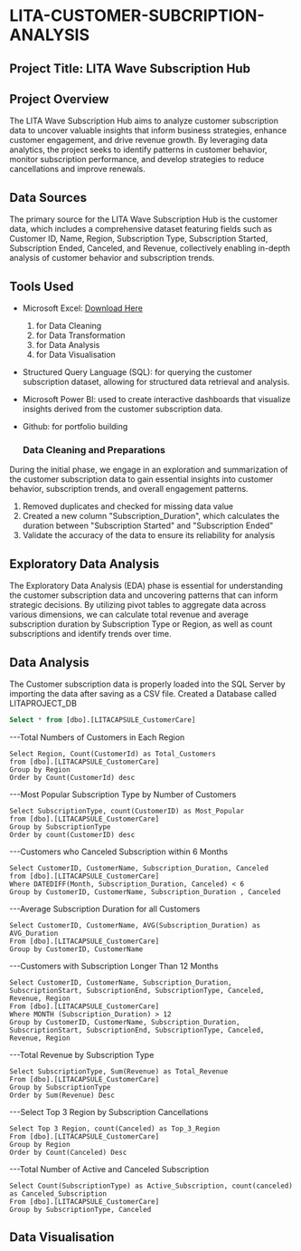 # LITA-CUSTOMER-SUBCRIPTION-ANALYSIS

## Project Title: LITA Wave Subscription Hub

## Project Overview
The LITA Wave Subscription Hub aims to analyze customer subscription data to uncover valuable insights that inform business strategies, enhance customer engagement, and drive revenue growth. By leveraging data analytics, the project seeks to identify patterns in customer behavior, monitor subscription performance, and develop strategies to reduce cancellations and improve renewals.

## Data Sources
The primary source for the LITA Wave Subscription Hub is the customer data, which includes a comprehensive dataset featuring fields such as Customer ID, Name, Region, Subscription Type, Subscription Started, Subscription Ended, Canceled, and Revenue, collectively enabling in-depth analysis of customer behavior and subscription trends.

## Tools Used
- Microsoft Excel: [Download Here](https://www.microsoft.com)
  1. for Data Cleaning
  2. for  Data Transformation 
  3. for Data Analysis
  4. for Data Visualisation

- Structured Query Language (SQL): for querying the customer subscription dataset, allowing for structured data retrieval and analysis.
- Microsoft Power BI: used to create interactive dashboards that visualize insights derived from the customer subscription data.
- Github: for portfolio building

  ### Data Cleaning and Preparations
 During the initial phase, we engage in an exploration and summarization of the customer subscription data to gain essential insights into customer behavior, subscription trends, and overall engagement patterns.
  1. Removed duplicates and checked for missing data value
  2. Created a new column "Subscription_Duration", which calculates the duration between "Subscription Started" and "Subscription Ended"
  3. Validate the accuracy of the data to ensure its reliability for analysis
  
## Exploratory Data Analysis
The Exploratory Data Analysis (EDA) phase is essential for understanding the customer subscription data and uncovering patterns that can inform strategic decisions. By utilizing pivot tables to aggregate data across various dimensions, we can calculate total revenue and average subscription duration by Subscription Type or Region, as well as count subscriptions and identify trends over time.

## Data Analysis
The Customer subscription data is properly loaded into the SQL Server by importing the data after saving as a CSV file. Created a Database called LITAPROJECT_DB
```SQL
Select * from [dbo].[LITACAPSULE_CustomerCare]
```
---Total Numbers of Customers in Each Region
```
Select Region, Count(CustomerId) as Total_Customers
from [dbo].[LITACAPSULE_CustomerCare]
Group by Region
Order by Count(CustomerId) desc
```
---Most Popular Subscription Type by Number of Customers
```
Select SubscriptionType, count(CustomerID) as Most_Popular
from [dbo].[LITACAPSULE_CustomerCare]
Group by SubscriptionType
Order by count(CustomerID) desc
```
---Customers who Canceled Subscription within 6 Months
```
Select CustomerID, CustomerName, Subscription_Duration, Canceled
from [dbo].[LITACAPSULE_CustomerCare]
Where DATEDIFF(Month, Subscription_Duration, Canceled) < 6
Group by CustomerID, CustomerName, Subscription_Duration , Canceled
```
---Average Subscription Duration for all Customers
```
Select CustomerID, CustomerName, AVG(Subscription_Duration) as AVG_Duration
From [dbo].[LITACAPSULE_CustomerCare]
Group by CustomerID, CustomerName
```
---Customers with Subscription Longer Than 12 Months
```
Select CustomerID, CustomerName, Subscription_Duration, SubscriptionStart, SubscriptionEnd, SubscriptionType, Canceled, Revenue, Region
From [dbo].[LITACAPSULE_CustomerCare]
Where MONTH (Subscription_Duration) > 12
Group by CustomerID, CustomerName, Subscription_Duration, SubscriptionStart, SubscriptionEnd, SubscriptionType, Canceled, Revenue, Region
```
---Total Revenue by Subscription Type
```
Select SubscriptionType, Sum(Revenue) as Total_Revenue
From [dbo].[LITACAPSULE_CustomerCare]
Group by SubscriptionType
Order by Sum(Revenue) Desc
```
---Select Top 3 Region by Subscription Cancellations
```
Select Top 3 Region, count(Canceled) as Top_3_Region
From [dbo].[LITACAPSULE_CustomerCare]
Group by Region
Order by Count(Canceled) Desc
```
---Total Number of Active and Canceled Subscription
```
Select Count(SubscriptionType) as Active_Subscription, count(canceled) as Canceled_Subscription
From [dbo].[LITACAPSULE_CustomerCare]
Group by SubscriptionType, Canceled
```

## Data Visualisation
